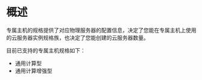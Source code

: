 # 概述<a name="deh_01_0005"></a>

专属主机的规格提供了对应物理服务器的配置信息，决定了您能在专属主机上使用的云服务器实例规格族，也决定了您能创建的云服务器数量。

目前已支持的专属主机规格如下：

-   通用计算型
-   通用计算增强型

